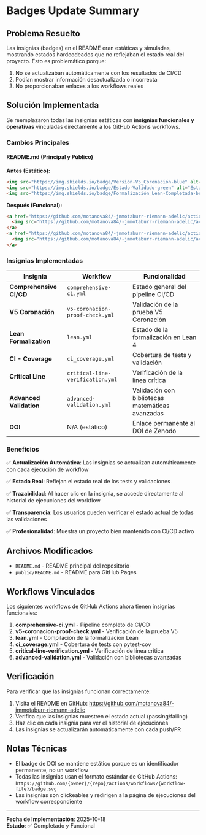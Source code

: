 # Badges Update Summary

## Problema Resuelto

Las insignias (badges) en el README eran estáticas y simuladas, mostrando estados hardcodeados que no reflejaban el estado real del proyecto. Esto es problemático porque:

1. No se actualizaban automáticamente con los resultados de CI/CD
2. Podían mostrar información desactualizada o incorrecta
3. No proporcionaban enlaces a los workflows reales

## Solución Implementada

Se reemplazaron todas las insignias estáticas con **insignias funcionales y operativas** vinculadas directamente a los GitHub Actions workflows.

### Cambios Principales

#### README.md (Principal y Público)

**Antes (Estático):**
```html
<img src="https://img.shields.io/badge/Versión-V5_Coronación-blue" alt="Versión">
<img src="https://img.shields.io/badge/Estado-Validado-green" alt="Estado">
<img src="https://img.shields.io/badge/Formalización_Lean-Completada-brightgreen" alt="Formalización Lean">
```

**Después (Funcional):**
```html
<a href="https://github.com/motanova84/-jmmotaburr-riemann-adelic/actions/workflows/comprehensive-ci.yml">
  <img src="https://github.com/motanova84/-jmmotaburr-riemann-adelic/actions/workflows/comprehensive-ci.yml/badge.svg" alt="Comprehensive CI/CD">
</a>
<a href="https://github.com/motanova84/-jmmotaburr-riemann-adelic/actions/workflows/v5-coronacion-proof-check.yml">
  <img src="https://github.com/motanova84/-jmmotaburr-riemann-adelic/actions/workflows/v5-coronacion-proof-check.yml/badge.svg" alt="V5 Coronación">
</a>
```

### Insignias Implementadas

| Insignia | Workflow | Funcionalidad |
|----------|----------|---------------|
| **Comprehensive CI/CD** | `comprehensive-ci.yml` | Estado general del pipeline CI/CD |
| **V5 Coronación** | `v5-coronacion-proof-check.yml` | Validación de la prueba V5 Coronación |
| **Lean Formalization** | `lean.yml` | Estado de la formalización en Lean 4 |
| **CI - Coverage** | `ci_coverage.yml` | Cobertura de tests y validación |
| **Critical Line** | `critical-line-verification.yml` | Verificación de la línea crítica |
| **Advanced Validation** | `advanced-validation.yml` | Validación con bibliotecas matemáticas avanzadas |
| **DOI** | N/A (estático) | Enlace permanente al DOI de Zenodo |

### Beneficios

✅ **Actualización Automática**: Las insignias se actualizan automáticamente con cada ejecución de workflow

✅ **Estado Real**: Reflejan el estado real de los tests y validaciones

✅ **Trazabilidad**: Al hacer clic en la insignia, se accede directamente al historial de ejecuciones del workflow

✅ **Transparencia**: Los usuarios pueden verificar el estado actual de todas las validaciones

✅ **Profesionalidad**: Muestra un proyecto bien mantenido con CI/CD activo

## Archivos Modificados

- `README.md` - README principal del repositorio
- `public/README.md` - README para GitHub Pages

## Workflows Vinculados

Los siguientes workflows de GitHub Actions ahora tienen insignias funcionales:

1. **comprehensive-ci.yml** - Pipeline completo de CI/CD
2. **v5-coronacion-proof-check.yml** - Verificación de la prueba V5
3. **lean.yml** - Compilación de la formalización Lean
4. **ci_coverage.yml** - Cobertura de tests con pytest-cov
5. **critical-line-verification.yml** - Verificación de línea crítica
6. **advanced-validation.yml** - Validación con bibliotecas avanzadas

## Verificación

Para verificar que las insignias funcionan correctamente:

1. Visita el README en GitHub: https://github.com/motanova84/-jmmotaburr-riemann-adelic
2. Verifica que las insignias muestren el estado actual (passing/failing)
3. Haz clic en cada insignia para ver el historial de ejecuciones
4. Las insignias se actualizarán automáticamente con cada push/PR

## Notas Técnicas

- El badge de DOI se mantiene estático porque es un identificador permanente, no un workflow
- Todas las insignias usan el formato estándar de GitHub Actions: `https://github.com/{owner}/{repo}/actions/workflows/{workflow-file}/badge.svg`
- Las insignias son clickeables y redirigen a la página de ejecuciones del workflow correspondiente

---

**Fecha de Implementación**: 2025-10-18  
**Estado**: ✅ Completado y Funcional

